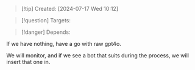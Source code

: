 
>[!tip] Created: [2024-07-17 Wed 10:12]

>[!question] Targets: 

>[!danger] Depends: 

If we have nothing, have a go with raw gpt4o.

We will monitor, and if we see a bot that suits during the process, we will insert that one in.